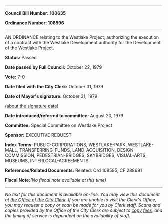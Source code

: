 

********

**Council Bill Number: 100635**
   
**Ordinance Number: 108596**
********

 AN ORDINANCE relating to the Westlake Project; authorizing the execution of a contract with the Westlake Development authority for the Development of the Westlake Project.

**Status:** Passed
   
**Date passed by Full Council:** October 22, 1979
   
**Vote:** 7-0
   
**Date filed with the City Clerk:** October 31, 1979
   
**Date of Mayor's signature:** October 31, 1979
   
[(about the signature date)](/~public/approvaldate.htm)
   
   
   
**Date introduced/referred to committee:** August 20, 1979
   
**Committee:** Special Committee on Westlake Project
   
**Sponsor:** EXECUTIVE REQUEST
   
   
**Index Terms:** PUBLIC-CORPORATIONS, WESTLAKE-PARK, WESTLAKE-MALL, TRANSFERRING-FUNDS, LAND-ACQUISITION, DESIGN-COMMISSION, PEDESTRIAN-BRIDGES, SKYBRIDGES, VISUAL-ARTS, MUSEUMS, INTERLOCAL-AGREEMENTS

**References/Related Documents:** Related: Ord 108595, CF 288691

**Fiscal Note:**_(No fiscal note available at this time)_
********

_No text for this document is available on-line. You may view this document at [the Office of the City Clerk](http://www.seattle.gov/leg/clerk/contactUs.htm). If you are unable to visit the Clerk's Office, you may request a copy or scan be made for you by Clerk staff. Scans and copies provided by the Office of the City Clerk are subject to [copy fees](http://clerk.seattle.gov/~public/clerkfees.htm), and the timing of service is dependent on the availability of staff._

